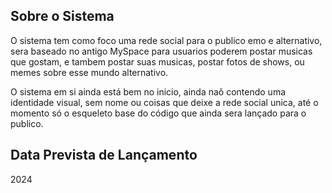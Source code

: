 

## Sobre o Sistema

O sistema tem como foco uma rede social para o publico emo e alternativo, sera baseado no antigo MySpace para usuarios poderem postar musicas que gostam, e tambem postar suas musicas, postar fotos de shows, ou memes sobre esse mundo alternativo.

O sistema em si ainda está bem no inicio, ainda naõ contendo uma identidade visual, sem nome ou coisas que deixe a rede social unica, até o momento só o esqueleto base do código que ainda sera lançado para o publico.


## Data Prevista de Lançamento

2024
